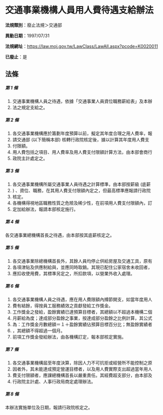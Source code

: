 # 交通事業機構人員用人費待遇支給辦法

**法規類別**：廢止法規＞交通部

**異動日期**：1997/07/31  

**法規網址**：https://law.moj.gov.tw/LawClass/LawAll.aspx?pcode=K0020011

**已廢止**：是



## 法條
##### 第 1 條
1. 交通事業機構人員之待遇，依據「交通事業人員資位職務薪給表」及本辦
1. 法之規定支給之。

##### 第 2 條
1. 各交通事業機構應於籌劃年度預算以前，擬定其年度合理之用人費率，報
1. 請交通部 (以下簡稱本部) 核轉行政院核定後，據以計算其年度用人費支
1. 付限額。
1. 用人費包括之項目、用人費率及用人費支付限額計算方法，由本部會商行
1. 政院主計處定之。

##### 第 3 條
1. 各交通事業機構所屬交通事業人員待遇之計算標準，由本部按薪級 (底薪
1. ) 、資位、職務，在其用人費支付限額內定之，但最高標準應報請行政院
1. 核定。
1. 各機構得視地區職務性質之危險及稀少性，在前項用人費支付限額內，訂
1. 定加給辦法，報請本部核定施行。

##### 第 4 條
各交通事業總機構首長之待遇，由本部按其底薪核定之。

##### 第 5 條
1. 各交通事業除總機構首長外，其餘人員均停止供給房屋及交通工具，原有
1. 各項津貼及供應制給與，並應同時取銷。其現已配住公家宿舍未收回者，
1. 應扣收使用費，其標準另定之，所扣款項，以營業外收入處理。

##### 第 6 條
1. 各交通事業機構人員之待遇，應在用人費限額內撙節開支，如當年度用人
1. 費有結餘，得按員工服務績效之貢獻發給工作獎金。
1. 工作獎金之發給，盈餘實績已達預算目標者，其總額以不超過本機構二個
1. 月薪給為度；達成部分盈餘之事業，按達成部分盈餘之比例計算，其公式
1. 為：工作獎金月數總額＝１＋盈餘實績佔預算目標百分比；無盈餘實績者
1. ，其總額不得超過一個月。
1. 前項工作獎金發給辦法，由各機構訂定，報本部核定實施。

##### 第 7 條
1. 各交通事業機構屆至年度決算，除因人力不可抗拒或經營所不能控制之原
1. 因者外，其未能達成預定營運目標者，以及用人費實際支出超過當年用人
1. 費支付限額者，應課總機構首長以嚴重責任。其經費超支部分，由本部及
1. 行政院主計處、人事行政局商定處理辦法。

##### 第 8 條
本辦法實施單位及日期，報請行政院核定之。


